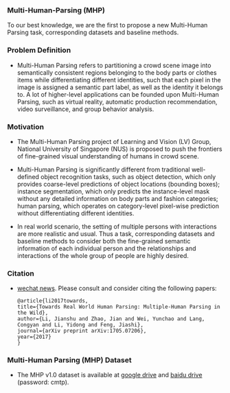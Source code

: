### Multi-Human-Parsing (MHP)
To our best knowledge, we are the first to propose a new Multi-Human Parsing task, corresponding datasets and baseline methods.


### Problem Definition
- Multi-Human Parsing refers to partitioning a crowd scene image into semantically consistent regions belonging to the body parts or clothes items while differentiating different identities, such that each pixel in the image is assigned a semantic part label, as well as the identity it belongs to. A lot of higher-level applications can be founded upon Multi-Human Parsing, such as virtual reality, automatic production recommendation, video surveillance, and group behavior analysis.


### Motivation
- The Multi-Human Parsing project of Learning and Vision (LV) Group, National University of Singapore (NUS) is proposed to push the frontiers of fine-grained visual understanding of humans in crowd scene. 


- Multi-Human Parsing is significantly different from traditional well-defined object recognition tasks, such as object detection, which only provides coarse-level predictions of object locations (bounding boxes); instance segmentation, which only predicts the instance-level mask without any detailed information on body parts and fashion categories; human parsing, which operates on category-level pixel-wise prediction without differentiating different identities. 


- In real world scenario, the setting of multiple persons with interactions are more realistic and usual. Thus a task, corresponding datasets and baseline methods to consider both the fine-grained semantic information of each individual person and the relationships and interactions of the whole group of people are highly desired.


### Citation
- [wechat news](https://mp.weixin.qq.com/s/tfiPHvkhPW4HDEUzBMseGQ). Please consult and consider citing the following papers:


      @article{li2017towards,
      title={Towards Real World Human Parsing: Multiple-Human Parsing in the Wild},
      author={Li, Jianshu and Zhao, Jian and Wei, Yunchao and Lang, Congyan and Li, Yidong and Feng, Jiashi},
      journal={arXiv preprint arXiv:1705.07206},
      year={2017}
      }
  
  
### Multi-Human Parsing (MHP) Dataset
- The MHP v1.0 dataset is available at [google drive](https://drive.google.com/file/d/1hTS8QJBuGdcppFAr_bvW2tsD9hW_ptr5/view?usp=sharing) and [baidu drive](https://pan.baidu.com/s/1mjTtWqW) (password: cmtp).
